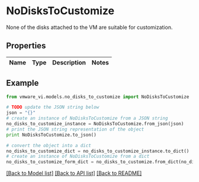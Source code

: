 # NoDisksToCustomize

None of the disks attached to the VM are suitable for customization. 

## Properties
Name | Type | Description | Notes
------------ | ------------- | ------------- | -------------

## Example

```python
from vmware_vi.models.no_disks_to_customize import NoDisksToCustomize

# TODO update the JSON string below
json = "{}"
# create an instance of NoDisksToCustomize from a JSON string
no_disks_to_customize_instance = NoDisksToCustomize.from_json(json)
# print the JSON string representation of the object
print NoDisksToCustomize.to_json()

# convert the object into a dict
no_disks_to_customize_dict = no_disks_to_customize_instance.to_dict()
# create an instance of NoDisksToCustomize from a dict
no_disks_to_customize_form_dict = no_disks_to_customize.from_dict(no_disks_to_customize_dict)
```
[[Back to Model list]](../README.md#documentation-for-models) [[Back to API list]](../README.md#documentation-for-api-endpoints) [[Back to README]](../README.md)


